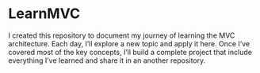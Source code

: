 # LearnMVC
I created this repository to document my journey of learning the MVC architecture. Each day, I’ll explore a new topic and apply it here. Once I’ve covered most of the key concepts, I’ll build a complete project that include everything I’ve learned and share it in an another  repository.

